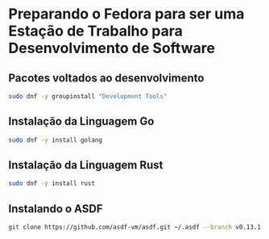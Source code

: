 # Preparando o Fedora para ser uma Estação de Trabalho para Desenvolvimento de Software
## Pacotes voltados ao desenvolvimento
```sh
sudo dnf -y groupinstall "Development Tools"
```

## Instalação da Linguagem Go

```sh
sudo dnf -y install golang
```

## Instalação da Linguagem Rust

```sh
sudo dnf -y install rust
```

## Instalando o ASDF
```sh
git clone https://github.com/asdf-vm/asdf.git ~/.asdf --branch v0.13.1
```
